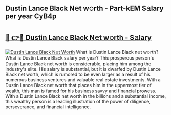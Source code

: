## Dustin Lance Black N𝚎t w𝚘rth - Part-kEM S𝚊lary per year CyB4p

# <h2><a href="http://gc4cf4z.nevu.top/?p=Dustin+Lance+Black">🔗 👉🔴 Dustin Lance Black N𝚎t w𝚘rth - S𝚊lary</a></h2>

[![Dustin Lance Black N𝚎t W𝚘rth](https://i.imgur.com/Oavwk0R.jpeg)](http://gc4cf4z.nevu.top/?p=Dustin+Lance+Black)
What is Dustin Lance Black n𝚎t w𝚘rth? What is Dustin Lance Black s𝚊lary per year?
This prosperous person's Dustin Lance Black net worth is considerable, placing him among the industry's elite. His salary is substantial, but it is dwarfed by Dustin Lance Black net worth, which is rumored to be even larger as a result of his numerous business ventures and valuable real estate investments. With a Dustin Lance Black net worth that places him in the uppermost tier of wealth, this man is famed for his business savvy and financial prowess. With a Dustin Lance Black net worth in the billions and a substantial income, this wealthy person is a leading illustration of the power of diligence, perseverance, and financial intelligence.
